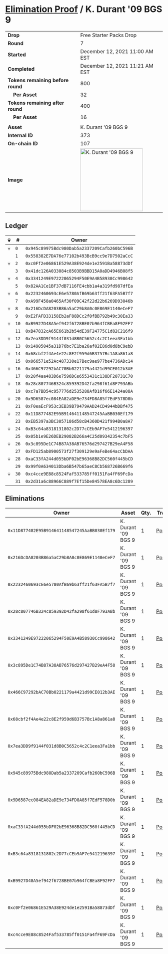 # [Elimination Proof](./readme.md) / K. Durant &#039;09 BGS 9

|||
|---|---|
| **Drop** | Free Starter Packs Drop |
| **Round** | 7 |
| **Started** | December 12, 2021 11:00 AM EST |
| **Completed** | December 12, 2021 11:21 AM EST |
| **Tokens remaining before round** | 800 |
| **&nbsp;&nbsp;&nbsp;&nbsp;Per Asset** | 32 |
| **Tokens remaining after round** | 400 |
| **&nbsp;&nbsp;&nbsp;&nbsp;Per Asset** | 16 |
| | |
| **Asset** | K. Durant &#039;09 BGS 9 |
| **Internal ID** | 373 |
| **On-chain ID** | 107 |
| **Image** | <img src="https://tcdn.blokpax.com/95048cbb-7e90-4924-8953-e461c52f07b9/a89a65960c653a300907b10517c6d79e45a027c8fc3b46dc325006faa9c60ab5.jpg" height="200" alt="K. Durant &#039;09 BGS 9" /> |

## Ledger

| 💀 | # | Owner |
| --- | --- | --- |
| 💀 | `0` | `0x945c89975Bdc980Dab5a2337209Cafb260bC596B` |
|  | `1` | `0x558382E7DA76e77102b493BcB9cc9e7D7502aCcC` |
| 💀 | `2` | `0xc0Ff2e06861E529A38E924de1e2591Ba58873dDf` |
|  | `3` | `0x41dc126A033084c8503B9BBD15A0aDD4946B08f5` |
| 💀 | `4` | `0x3341249E97222065294F50E9A4B58930Cc998642` |
|  | `5` | `0x82AA1Ce1BF37dB7116FE4cbb1a4a319fd987dfEa` |
| 💀 | `6` | `0x2232460693cE6e5780AfB69b63ff21f63FA5B7f7` |
|  | `7` | `0xA99F458a0465Af30f09C42f22d22b6269D93046b` |
| 💀 | `8` | `0x216DcDA8203B86a5aC29b8A0c0E869E1140eCeF7` |
|  | `9` | `0xE2FAFD33158Eb2aF88DCc2f0fBB792b49c30Ea33` |
| 💀 | `10` | `0xB9927D48A5ef942f6728BE07b964fCBEa8F92FF7` |
|  | `11` | `0xB47832cA65E661b2b54dE39F24775C1d82C216f9` |
| 💀 | `12` | `0x7ea3DD9f9144f031d8B0C5652c4c2C1eea3Fa1bb` |
|  | `13` | `0x14905045a31D76bc7E1ba26af02E86d0d8bC9ebD` |
| 💀 | `14` | `0x68cbf2f4Ae4e22c8E2f959d6B3757Bc1A8a861a8` |
|  | `15` | `0x066571e52Ac487330e17Bec9ae977be4736ADc14` |
| 💀 | `16` | `0x466C97292bAC70Bb0221179a4421d99CE012b3AE` |
|  | `17` | `0x20f4aa483D6e7596DCe6553431c138DF20731C70` |
| 💀 | `18` | `0x28c807746B324c859392D42fa298f61d8F793ABb` |
|  | `19` | `0xc7a7BD54c957776d2535288AfD16f66E1424a08A` |
| 💀 | `20` | `0x9D6587ec084EA82aDE9e734FD8A85f7EdF578D0b` |
|  | `21` | `0xF0eaEcF953c3EB39B79479AAD24CD4944bDBf475` |
| 💀 | `22` | `0x11D877482E95B914641148547245AaBB030Ef179` |
|  | `23` | `0xEB5397a3BC3057186d58cB4360D421f994B0a8A7` |
| 💀 | `24` | `0xB3c64a8318131802c2D77cCEb9AF7e5412196397` |
|  | `25` | `0x05b1e9E26DEB29082B266a4C25d09342354c7bF5` |
| 💀 | `26` | `0x3c895De1C74B87A38AB76576d297427B29eA4F58` |
|  | `27` | `0xFD125ab8900573f27f309129e9aFeBe64acCbDAA` |
| 💀 | `28` | `0xaC33fA244d055bDF02bE96368B82DC560f445bCD` |
|  | `29` | `0x99f0A634013Dba6B547b65aeC8Cb568726B669f6` |
| 💀 | `30` | `0xc4cce9E88c8524Faf533785ff0151Fa4fF69FcDa` |
|  | `31` | `0x2d31a6c88966C889f7Ef15De84578EA8c6Dc1289` |


## Eliminations

| Owner | Asset | Qty. | Transaction |
| --- | --- | --- | --- |
| `0x11D877482E95B914641148547245AaBB030Ef179` | K. Durant '09 BGS 9 | 1 | [Polygonscan](https://polygonscan.com/tx/0xf278f26d10ee36da026ef9f3b1b69c5ad8ed23ee13b44206c324e6c2bfe8c9a4) |
| `0x216DcDA8203B86a5aC29b8A0c0E869E1140eCeF7` | K. Durant '09 BGS 9 | 1 | [Polygonscan](https://polygonscan.com/tx/0x7314c7a293f03ab40282656d53efe6b52faffed16200cb58ee410f0d214e02b7) |
| `0x2232460693cE6e5780AfB69b63ff21f63FA5B7f7` | K. Durant '09 BGS 9 | 1 | [Polygonscan](https://polygonscan.com/tx/0x805b680991212792e37e798bf7251323f7ac029f55d7cec6490c4f49a9013acc) |
| `0x28c807746B324c859392D42fa298f61d8F793ABb` | K. Durant '09 BGS 9 | 1 | [Polygonscan](https://polygonscan.com/tx/0x92ad6fc6d8e987181f43aeaa69314da2d7ad17c9ba57a140695335dbf84dc141) |
| `0x3341249E97222065294F50E9A4B58930Cc998642` | K. Durant '09 BGS 9 | 1 | [Polygonscan](https://polygonscan.com/tx/0xfac218587f005c1f03b65812f76b10979ad1eba9958ee31b2bcbebc2f749b643) |
| `0x3c895De1C74B87A38AB76576d297427B29eA4F58` | K. Durant '09 BGS 9 | 1 | [Polygonscan](https://polygonscan.com/tx/0x2d3b84021125576896fa9be1a964a54f3b6a34560d60d18f1e6913163890bff4) |
| `0x466C97292bAC70Bb0221179a4421d99CE012b3AE` | K. Durant '09 BGS 9 | 1 | [Polygonscan](https://polygonscan.com/tx/0x55b7fd6a499f26f4a269aa1a7e2c916404cb0e1b83bcf04f0460958f89b9cb01) |
| `0x68cbf2f4Ae4e22c8E2f959d6B3757Bc1A8a861a8` | K. Durant '09 BGS 9 | 1 | [Polygonscan](https://polygonscan.com/tx/0x98f58719b74b6c7489c3b4981d099f1e31bcfb4b50f156644c43f3fd1efe28a3) |
| `0x7ea3DD9f9144f031d8B0C5652c4c2C1eea3Fa1bb` | K. Durant '09 BGS 9 | 1 | [Polygonscan](https://polygonscan.com/tx/0xd3b8c8b940b8f0328c9a137575e9bc37b2533973544d5205454cf0ba9cb2ea48) |
| `0x945c89975Bdc980Dab5a2337209Cafb260bC596B` | K. Durant '09 BGS 9 | 1 | [Polygonscan](https://polygonscan.com/tx/0x31339b7b57d745494e3588aebfe574edcadbc4525c519d6e917ed3fb5317a46b) |
| `0x9D6587ec084EA82aDE9e734FD8A85f7EdF578D0b` | K. Durant '09 BGS 9 | 1 | [Polygonscan](https://polygonscan.com/tx/0x52f0babdd76b3e9cf00cffbf3d1b59a7df62d01276134468db8f65f02ca89f9a) |
| `0xaC33fA244d055bDF02bE96368B82DC560f445bCD` | K. Durant '09 BGS 9 | 1 | [Polygonscan](https://polygonscan.com/tx/0xde936dcc4103e8239cae5e5bc5e6292ee24b32fbebf3d985ca7ac8fdd61b8f8e) |
| `0xB3c64a8318131802c2D77cCEb9AF7e5412196397` | K. Durant '09 BGS 9 | 1 | [Polygonscan](https://polygonscan.com/tx/0x14489d18a7e3e63269e13126797ed2363b8f46ff6439c19545a1f770b076aa6c) |
| `0xB9927D48A5ef942f6728BE07b964fCBEa8F92FF7` | K. Durant '09 BGS 9 | 1 | [Polygonscan](https://polygonscan.com/tx/0x2efb176004b8c4f45eb7b0aa34c9f9c80fce18a78c1bb1c50b8ca79aef716f20) |
| `0xc0Ff2e06861E529A38E924de1e2591Ba58873dDf` | K. Durant '09 BGS 9 | 1 | [Polygonscan](https://polygonscan.com/tx/0x427381e338a2fb874d787058d8970228893c8586f9614ecde7cd3e69245768bd) |
| `0xc4cce9E88c8524Faf533785ff0151Fa4fF69FcDa` | K. Durant '09 BGS 9 | 1 | [Polygonscan](https://polygonscan.com/tx/0xa32a90d68f13ec1e8a9a22eb6ee0874821f212926445015d9fa9f874bc17b311) |

